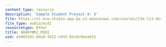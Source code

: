 ```yaml
---
content_type: resource
description: 'Sample Student Project 4: 3'
file: https://ol-ocw-studio-app-qa.s3.amazonaws.com/courses/21m-113-developing-musical-structures-fall-2002/e44025d18dad3b12c93303cdc9eea653_6DARYNR2.MIDI
file_type: audio/midi
resourcetype: Other
title: 6DARYNR2.MIDI
uid: e44025d1-8dad-3b12-c933-03cdc9eea653
---
```

